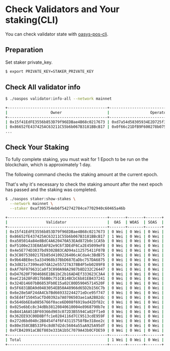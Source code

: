 # Check Validators and Your staking(CLI)
You can check validator state with [oasys-pos-cli](/docs/hub-validator/operate-validator/1-3-join-validator-cli).

## Preparation
Set staker private_key.
```bash
$ export PRIVATE_KEY=STAKER_PRIVATE_KEY
```

## Check All validator info
```bash
$ ./oaspos validator:info-all --network mainnet
```

```bash
+--------------------------------------------+--------------------------------------------+-----------------+--------+--------+
|                   Owner                    |                  Operator                  |   Total Stake   | Status | Jailed |
+--------------------------------------------+--------------------------------------------+-----------------+--------+--------+
| 0x15f41EdFE3556b853D79f96EDBae4B68c0217673 | 0xd7a54d58305934E2D725f3573b4419E905Fbdfe5 | 0 Wei           | active | no     |
| 0x86652fE437425AC63211C55b6b067B3181BBcB17 | 0x0f66c21DfB9F600278b07571dB4b5d39789A5592 | 101,280,673 OAS | active | no     |
...
```

## Check Your Staking
To fully complete staking, you must wait for 1 Epoch to be run on the blockchain, which is approximately 1 day.

The following command checks the staking amount at the current epoch.

That's why it's necessary to check the staking amount after the next epoch has passed and the staking was completed.


```bash
$ ./oaspos staker:show-stakes \
  --network mainnet \
  --staker 0xaf395754eb6f542742784ce7702940c60465a46b
```

```bash
+--------------------------------------------+-------+-------+-------+
|                 Validator                  |  OAS  | WOAS  | SOAS  |
+--------------------------------------------+-------+-------+-------+
| 0x15f41EdFE3556b853D79f96EDBae4B68c0217673 | 0 Wei | 0 Wei | 0 Wei |
| 0x86652fE437425AC63211C55b6b067B3181BBcB17 | 1 Wei | 0 Wei | 0 Wei |
| 0xa505014a84e8BdC4A620470A53EAd872b0c1CA5b | 0 Wei | 0 Wei | 0 Wei |
| 0xF5100e233E0A5AF82e9C6f3DEdF6Ca2E45099eF8 | 0 Wei | 0 Wei | 0 Wei |
| 0x4e5E774D3837bd9302B83CAD94a112575411F07B | 0 Wei | 0 Wei | 0 Wei |
| 0x3C8075380217Eb85d4109226406cACda4c3BdB75 | 0 Wei | 0 Wei | 0 Wei |
| 0x9b64BE0ec5a334968b37BbD687EaDbc757DA6875 | 0 Wei | 0 Wei | 0 Wei |
| 0x3d821c7399ea97dA12e55727A378B4F5eb0289F8 | 0 Wei | 0 Wei | 0 Wei |
| 0xAf76F079631Ca0f3C090A98A2987b8D232C26447 | 0 Wei | 0 Wei | 0 Wei |
| 0xD47620F7904686E1B61bC2b16AD4Ef333623C3A4 | 0 Wei | 0 Wei | 0 Wei |
| 0xeC21628Fd017bbB0c751CB14BCbC6b81EB437241 | 0 Wei | 0 Wei | 0 Wei |
| 0x324D14607bB6853Fb0E15a02C80D59045714520F | 0 Wei | 0 Wei | 0 Wei |
| 0x5F6831BDA9d0483054EB50A48966d65D2b156C7b | 0 Wei | 0 Wei | 0 Wei |
| 0x6e28e5AF24dA4Cb7Bd669332244271eDce95f747 | 0 Wei | 0 Wei | 0 Wei |
| 0x5Ed4f15045aCfDd0392a7A0706503ae1aA2B82dc | 0 Wei | 0 Wei | 0 Wei |
| 0x5646b6E8a0856766f0ace6D008f6919ad42Df82c | 0 Wei | 0 Wei | 0 Wei |
| 0x025e6bEc8c34dBb38120840610004e8968790b7e | 0 Wei | 0 Wei | 0 Wei |
| 0xB441A6A51BF69366d903c072D3B5594Ca02Ff1e0 | 0 Wei | 0 Wei | 0 Wei |
| 0x362EE93C00D8Bffc1e0284116d7CC9513cdE959F | 0 Wei | 0 Wei | 0 Wei |
| 0x272d6bd040c2B8454f4f6F43115758fBe318ee2c | 0 Wei | 0 Wei | 0 Wei |
| 0x80e358CBB533F6c8d07d2dc5604a55aA925A95df | 0 Wei | 0 Wei | 0 Wei |
| 0xFCB42091aCBEf803e333A1b5C7079A43b0CFDE59 | 0 Wei | 0 Wei | 0 Wei |
+--------------------------------------------+-------+-------+-------+
| Total                                      | 1 Wei | 0 Wei | 0 Wei |
+--------------------------------------------+-------+-------+-------+
```
